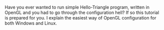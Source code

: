 Have you ever wanted to run simple Hello-Triangle program, written in OpenGL and you had to go through the configuration hell? 
If so this tutorial is prepared for you. I explain the easiest way of OpenGL configuration for both Windows and Linux. 

